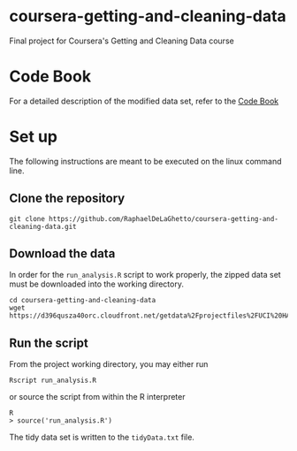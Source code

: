coursera-getting-and-cleaning-data
==================================

Final project for Coursera's Getting and Cleaning Data course

# Code Book 

For a detailed description of the modified data set, refer to the [Code Book](https://github.com/RaphaelDeLaGhetto/coursera-getting-and-cleaning-data/blob/master/CodeBook.md)

# Set up

The following instructions are meant to be executed on the linux 
command line.

## Clone the repository

```
git clone https://github.com/RaphaelDeLaGhetto/coursera-getting-and-cleaning-data.git
```

## Download the data

In order for the `run_analysis.R` script to work properly, the zipped
data set must be downloaded into the working directory.

```
cd coursera-getting-and-cleaning-data
wget https://d396qusza40orc.cloudfront.net/getdata%2Fprojectfiles%2FUCI%20HAR%20Dataset.zip
```
## Run the script

From the project working directory, you may either run

```
Rscript run_analysis.R
```

or source the script from within the R interpreter

```
R
> source('run_analysis.R')
```

The tidy data set is written to the `tidyData.txt` file.
